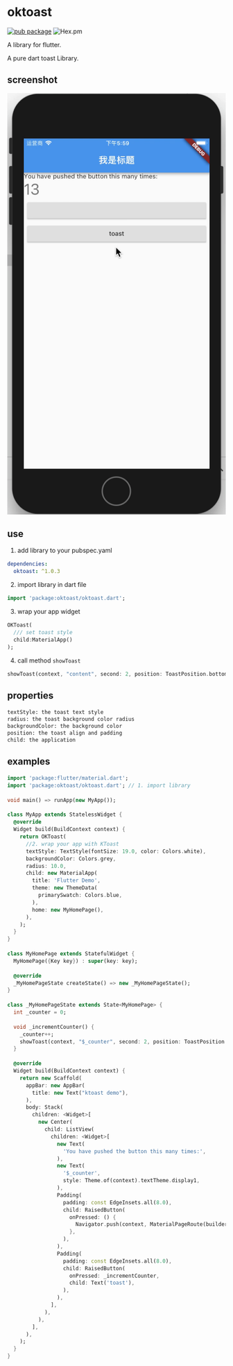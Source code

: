 # oktoast

[![pub package](https://img.shields.io/pub/v/oktoast.svg)](https://pub.dartlang.org/packages/oktoast)
![Hex.pm](https://img.shields.io/hexpm/l/plug.svg)

A library for flutter.

A pure dart toast Library.

## screenshot

![image](https://github.com/CaiJingLong/some_asset/blob/master/ktoast2.gif)

## use

1.  add library to your pubspec.yaml

```yaml
dependencies:
  oktoast: ^1.0.3
```

2.  import library in dart file

```dart
import 'package:oktoast/oktoast.dart';
```

3.  wrap your app widget

```dart
OKToast(
  /// set toast style
  child:MaterialApp()
);
```

4.  call method `showToast`

```dart
showToast(context, "content", second: 2, position: ToastPosition.bottom); // position and second have default value, is optional
```

## properties

```properties
textStyle: the toast text style
radius: the toast background color radius
backgroundColor: the background color
position: the toast align and padding
child: the application
```

## examples

```dart
import 'package:flutter/material.dart';
import 'package:oktoast/oktoast.dart'; // 1. import library

void main() => runApp(new MyApp());

class MyApp extends StatelessWidget {
  @override
  Widget build(BuildContext context) {
    return OKToast(
      //2. wrap your app with KToast
      textStyle: TextStyle(fontSize: 19.0, color: Colors.white),
      backgroundColor: Colors.grey,
      radius: 10.0,
      child: new MaterialApp(
        title: 'Flutter Demo',
        theme: new ThemeData(
          primarySwatch: Colors.blue,
        ),
        home: new MyHomePage(),
      ),
    );
  }
}

class MyHomePage extends StatefulWidget {
  MyHomePage({Key key}) : super(key: key);

  @override
  _MyHomePageState createState() => new _MyHomePageState();
}

class _MyHomePageState extends State<MyHomePage> {
  int _counter = 0;

  void _incrementCounter() {
    _counter++;
    showToast(context, "$_counter", second: 2, position: ToastPosition.bottom); //3. show toast
  }

  @override
  Widget build(BuildContext context) {
    return new Scaffold(
      appBar: new AppBar(
        title: new Text("ktoast demo"),
      ),
      body: Stack(
        children: <Widget>[
          new Center(
            child: ListView(
              children: <Widget>[
                new Text(
                  'You have pushed the button this many times:',
                ),
                new Text(
                  '$_counter',
                  style: Theme.of(context).textTheme.display1,
                ),
                Padding(
                  padding: const EdgeInsets.all(8.0),
                  child: RaisedButton(
                    onPressed: () {
                      Navigator.push(context, MaterialPageRoute(builder: (ctx) => MyHomePage()));
                    },
                  ),
                ),
                Padding(
                  padding: const EdgeInsets.all(8.0),
                  child: RaisedButton(
                    onPressed: _incrementCounter,
                    child: Text('toast'),
                  ),
                ),
              ],
            ),
          ),
        ],
      ),
    );
  }
}
```
